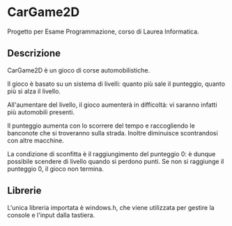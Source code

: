 # CarGame2D

Progetto per Esame Programmazione, corso di Laurea Informatica. 

## Descrizione
CarGame2D è un gioco di corse automobilistiche.

Il gioco è basato su un sistema di livelli: quanto più sale il punteggio, quanto più si alza il livello.

All'aumentare del livello, il gioco aumenterà in difficoltà: vi saranno infatti più automobili presenti.

Il punteggio aumenta con lo scorrere del tempo e raccogliendo le banconote che si troveranno sulla strada. Inoltre diminuisce scontrandosi con altre macchine.

La condizione di sconfitta è il raggiungimento del punteggio 0: è dunque possibile scendere di livello quando si perdono punti. Se non si raggiunge il punteggio 0, il gioco non termina.

## Librerie
L'unica libreria importata è windows.h, che viene utilizzata per gestire la console e l'input dalla tastiera.
